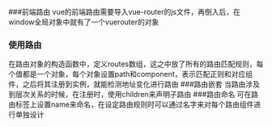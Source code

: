 ###前端路由
vue的前端路由需要导入vue-router的js文件，再倒入后，在window全局对象中就有了一个vuerouter的对象
### 使用路由
在路由对象的构造函数中，定义routes数组，这之中放了所有的路由匹配规则，每个值都是一个对象，每个对象设置path和component，表示匹配正则和对应组件，之后将其注册到实例，就能检测地址变化进行路由
###路由嵌套
当路由涉及到层次关系的时候，在注册时，使用children来声明子路由
###路由命名
可在路由标签上设置name来命名，在设定路由规则时可以通过名字来对每个路由组件进行单独设计